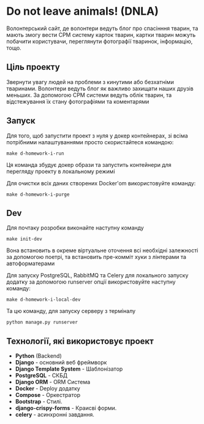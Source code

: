 # Do not leave animals! (DNLA)

Волонтерський сайт, де волонтери ведуть блог про спасінння тварин, та мають змогу вести СРМ систему карток тварин, картки тварин можуть побачити користувачи, переглянути фотографії тваринок, інформацію, тощо.

## Ціль проекту

Звернути увагу людей на проблеми з кинутими або безхатніми тваринами. Волонтери ведуть блог як важливо захищати наших друзів меньших. За допомогою СРМ системи ведуть облік тварин, та відстежування їх стану фотографіями та коментарями

## Запуск

Для того, щоб запустити проект з нуля у докер контейнерах, зі всіма потрібними налаштуваннями просто скористайтеся командою:

```shell
make d-homework-i-run
```

Ця команда збудує докер образи та запустить контейнери для перегляду проекту в локальному режимі

Для очистки всіх даних створених Docker'om використовуйте команду:

```shell
make d-homework-i-purge
```

## Dev

Для почтаку розробки виконайте наступну команду

```shell
make init-dev
```

Вона встановить в окреме віртуальне оточення всі необхідні залежності за допомогою поетрі, та встановить пре-комміт хуки з лінтерами та автоформатерами

Для запуску PostgreSQL, RabbitMQ та Celery для локального запуску додатку за допомогою runserver опції використовуйте наступну команду:

```shell
make d-homework-i-local-dev
```

Та цю команду, для запуску серверу з терміналу

```shell
python manage.py runserver
```

## Технології, які використовує проект

- **Python** (Backend)
- **Django** - основний веб фреймворк
- **Django Template System** - Шаблонізатор
- **PostgreSQL** - СКБД
- **Django ORM** - ORM Система
- **Docker** - Deploy додатку
- **Compose** - Оркестратор
- **Bootstrap** - Стилі.
- **django-crispy-forms** - Краисві форми.
- **celery** - асинхронні завдання.
